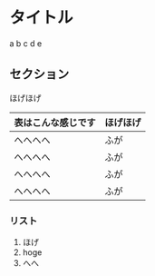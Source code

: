 # タイトル

a b c d e

## セクション

ほげほげ

| 表はこんな感じです | ほげほげ |
| ------------------ | -------- |
| へへへへ           | ふが     |
| へへへへ           | ふが     |
| へへへへ           | ふが     |
| へへへへ           | ふが     |

### リスト

1. ほげ
2. hoge
3. へへ
